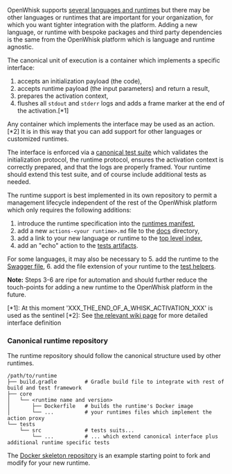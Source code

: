 <!--
#
# Licensed to the Apache Software Foundation (ASF) under one or more
# contributor license agreements.  See the NOTICE file distributed with
# this work for additional information regarding copyright ownership.
# The ASF licenses this file to You under the Apache License, Version 2.0
# (the "License"); you may not use this file except in compliance with
# the License.  You may obtain a copy of the License at
#
#     http://www.apache.org/licenses/LICENSE-2.0
#
# Unless required by applicable law or agreed to in writing, software
# distributed under the License is distributed on an "AS IS" BASIS,
# WITHOUT WARRANTIES OR CONDITIONS OF ANY KIND, either express or implied.
# See the License for the specific language governing permissions and
# limitations under the License.
#
-->

OpenWhisk supports [several languages and runtimes](actions.md#languages-and-runtimes) but
there may be other languages or runtimes that are important for your organization, for which
you want tighter integration with the platform. Adding a new language, or runtime with bespoke
packages and third party dependencies is the same from the OpenWhisk platform which is language
and runtime agnostic.

The canonical unit of execution is a container which implements a specific interface:
1. accepts an initialization payload (the code),
2. accepts runtime payload (the input parameters) and return a result,
3. prepares the activation context,
4. flushes all `stdout` and `stderr` logs and adds a frame marker at the end of the activation.[*1]

Any container which implements the interface may be used as an action.[*2]
It is in this way that you can add support for other languages or customized runtimes.

The interface is enforced via a [canonical test suite](../tests/src/test/scala/actionContainers/BasicActionRunnerTests.scala)
which validates the initialization protocol, the runtime protocol, ensures the activation context is correctly prepared,
and that the logs are properly framed. Your runtime should extend this test suite, and of course include additional tests
as needed.

The runtime support is best implemented in its own repository to permit a management
lifecycle independent of the rest of the OpenWhisk platform which only requires the following
additions:
1. introduce the runtime specification into the [runtimes manifest](../ansible/files/runtimes.json),
2. add a new `actions-<your runtime>.md` file to the [docs](.) directory,
3. add a link to your new language or runtime to the [top level index](actions.md#languages-and-runtimes),
4. add an "echo" action to the [tests artifacts](../tests/dat/actions).

For some languages, it may also be necessary to
5. add the runtime to the [Swagger file](../core/controller/src/main/resources/apiv1swagger.json),
6. add the file extension of your runtime to the [test helpers](../tests/src/test/scala/common/rest/WskRest.scala).

**Note:** Steps 3-6 are ripe for automation and should further reduce the touch-points
for adding a new runtime to the OpenWhisk platform in the future.

[*1]: At this moment 'XXX_THE_END_OF_A_WHISK_ACTIVATION_XXX' is used as the sentinel
[*2]: See [the relevant wiki page](https://cwiki.apache.org/confluence/display/OPENWHISK/Creating+an+OpenWhisk+runtime) for more detailed interface definition

### Canonical runtime repository

The runtime repository should follow the canonical structure used by other runtimes.

```
/path/to/runtime
├── build.gradle         # Gradle build file to integrate with rest of build and test framework
├── core
│   └── <runtime name and version>
│       ├── Dockerfile   # builds the runtime's Docker image
│       └── ...          # your runtimes files which implement the action proxy
└── tests
    └── src              # tests suits...
        └── ...          # ... which extend canonical interface plus additional runtime specific tests
```

The [Docker skeleton repository](https://github.com/apache/incubator-openwhisk-runtime-docker)
is an example starting point to fork and modify for your new runtime.
